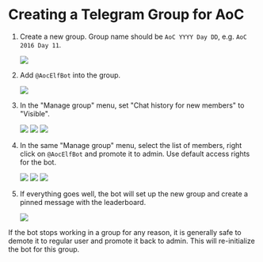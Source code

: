 # Creating a Telegram Group for AoC

1. Create a new group. Group name should be `AoC YYYY Day DD`, e.g. `AoC 2016 Day 11`.

   ![](img/create-group/create-group.png)

1. Add `@AocElfBot` into the group.

   ![](img/create-group/add-bot.png)

1. <a id="chat-history"></a>In the "Manage group" menu, set "Chat history for new members" to "Visible".

   ![](img/create-group/manage-group.png)
   ![](img/create-group/edit-group-1.png)
   ![](img/create-group/visible-history.png)

1. <a id="promote-bot"></a>In the same "Manage group" menu, select the list of members, right click on `@AocElfBot` and promote it to admin. Use default access rights for the bot.

   ![](img/create-group/edit-group-2.png)
   ![](img/create-group/promote-admin.png)
   ![](img/create-group/add-admin.png)

1. If everything goes well, the bot will set up the new group and create a pinned message with the leaderboard.

   ![](img/create-group/bot-online.png)

If the bot stops working in a group for any reason, it is generally safe to demote it to regular user and promote it back to admin. This will re-initialize the bot for this group.
